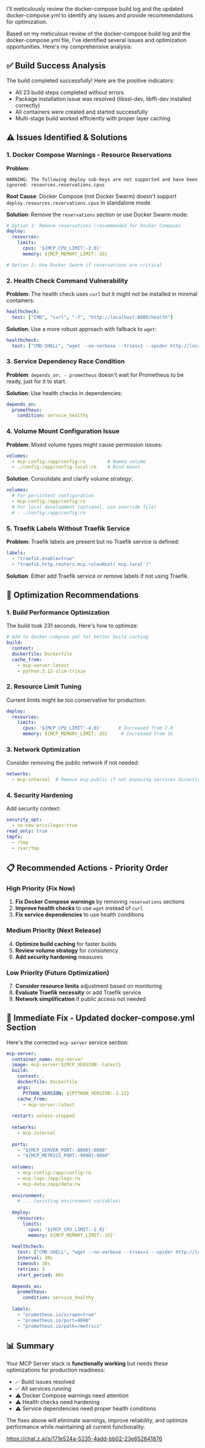 I'll meticulously review the docker-compose build log and the updated docker-compose.yml to identify any issues and provide recommendations for optimization.



Based on my meticulous review of the docker-compose build log and the docker-compose.yml file, I've identified several issues and optimization opportunities. Here's my comprehensive analysis:

## ✅ **Build Success Analysis**

The build completed successfully! Here are the positive indicators:
- All 23 build steps completed without errors
- Package installation issue was resolved (libssl-dev, libffi-dev installed correctly)
- All containers were created and started successfully
- Multi-stage build worked efficiently with proper layer caching

## ⚠️ **Issues Identified & Solutions**

### 1. **Docker Compose Warnings - Resource Reservations**

**Problem**: 
```
WARNING: The following deploy sub-keys are not supported and have been ignored: resources.reservations.cpus
```

**Root Cause**: Docker Compose (not Docker Swarm) doesn't support `deploy.resources.reservations.cpus` in standalone mode.

**Solution**: Remove the `reservations` section or use Docker Swarm mode:

```yaml
# Option 1: Remove reservations (recommended for Docker Compose)
deploy:
  resources:
    limits:
      cpus: '${MCP_CPU_LIMIT:-2.0}'
      memory: ${MCP_MEMORY_LIMIT:-1G}

# Option 2: Use Docker Swarm if reservations are critical
```

### 2. **Health Check Command Vulnerability**

**Problem**: The health check uses `curl` but it might not be installed in minimal containers:

```yaml
healthcheck:
  test: ["CMD", "curl", "-f", "http://localhost:8080/health"]
```

**Solution**: Use a more robust approach with fallback to `wget`:

```yaml
healthcheck:
  test: ["CMD-SHELL", "wget --no-verbose --tries=1 --spider http://localhost:8080/health || curl -f http://localhost:8080/health || exit 1"]
```

### 3. **Service Dependency Race Condition**

**Problem**: `depends_on: - prometheus` doesn't wait for Prometheus to be ready, just for it to start.

**Solution**: Use health checks in dependencies:

```yaml
depends_on:
  prometheus:
    condition: service_healthy
```

### 4. **Volume Mount Configuration Issue**

**Problem**: Mixed volume types might cause permission issues:

```yaml
volumes:
  - mcp-config:/app/config:ro        # Named volume
  - ./config:/app/config-local:ro    # Bind mount
```

**Solution**: Consolidate and clarify volume strategy:

```yaml
volumes:
  # For persistent configuration
  - mcp-config:/app/config:ro
  # For local development (optional, use override file)
  # - ./config:/app/config:ro
```

### 5. **Traefik Labels Without Traefik Service**

**Problem**: Traefik labels are present but no Traefik service is defined:

```yaml
labels:
  - "traefik.enable=true"
  - "traefik.http.routers.mcp.rule=Host(`mcp.local`)"
```

**Solution**: Either add Traefik service or remove labels if not using Traefik.

## 🔧 **Optimization Recommendations**

### 1. **Build Performance Optimization**

The build took 231 seconds. Here's how to optimize:

```yaml
# Add to docker-compose.yml for better build caching
build:
  context: .
  dockerfile: Dockerfile
  cache_from:
    - mcp-server:latest
    - python:3.12-slim-trixie
```

### 2. **Resource Limit Tuning**

Current limits might be too conservative for production:

```yaml
deploy:
  resources:
    limits:
      cpus: '${MCP_CPU_LIMIT:-4.0}'      # Increased from 2.0
      memory: ${MCP_MEMORY_LIMIT:-2G}     # Increased from 1G
```

### 3. **Network Optimization**

Consider removing the public network if not needed:

```yaml
networks:
  - mcp-internal  # Remove mcp-public if not exposing services directly
```

### 4. **Security Hardening**

Add security context:

```yaml
security_opt:
  - no-new-privileges:true
read_only: true
tmpfs:
  - /tmp
  - /var/tmp
```

## 📋 **Recommended Actions - Priority Order**

### **High Priority (Fix Now)**

1. **Fix Docker Compose warnings** by removing `reservations` sections
2. **Improve health checks** to use `wget` instead of `curl`
3. **Fix service dependencies** to use health conditions

### **Medium Priority (Next Release)**

4. **Optimize build caching** for faster builds
5. **Review volume strategy** for consistency
6. **Add security hardening** measures

### **Low Priority (Future Optimization)**

7. **Consider resource limits** adjustment based on monitoring
8. **Evaluate Traefik necessity** or add Traefik service
9. **Network simplification** if public access not needed

## 🎯 **Immediate Fix - Updated docker-compose.yml Section**

Here's the corrected `mcp-server` service section:

```yaml
mcp-server:
  container_name: mcp-server
  image: mcp-server:${MCP_VERSION:-latest}
  build:
    context: .
    dockerfile: Dockerfile
    args:
      PYTHON_VERSION: ${PYTHON_VERSION:-3.12}
    cache_from:
      - mcp-server:latest
  
  restart: unless-stopped
  
  networks:
    - mcp-internal
  
  ports:
    - "${MCP_SERVER_PORT:-8080}:8080"
    - "${MCP_METRICS_PORT:-9090}:9090"
  
  volumes:
    - mcp-config:/app/config:ro
    - mcp-logs:/app/logs:rw
    - mcp-data:/app/data:rw
  
  environment:
    # ... (existing environment variables)
  
  deploy:
    resources:
      limits:
        cpus: '${MCP_CPU_LIMIT:-2.0}'
        memory: ${MCP_MEMORY_LIMIT:-1G}'
  
  healthcheck:
    test: ["CMD-SHELL", "wget --no-verbose --tries=1 --spider http://localhost:8080/health || exit 1"]
    interval: 30s
    timeout: 10s
    retries: 3
    start_period: 60s
  
  depends_on:
    prometheus:
      condition: service_healthy
  
  labels:
    - "prometheus.io/scrape=true"
    - "prometheus.io/port=9090"
    - "prometheus.io/path=/metrics"
```

## 📊 **Summary**

Your MCP Server stack is **functionally working** but needs these optimizations for production readiness:
- ✅ Build issues resolved
- ✅ All services running
- ⚠️ Docker Compose warnings need attention
- ⚠️ Health checks need hardening
- ⚠️ Service dependencies need proper health conditions

The fixes above will eliminate warnings, improve reliability, and optimize performance while maintaining all current functionality.

https://chat.z.ai/s/171e524a-5235-4add-bb02-23e652641876
